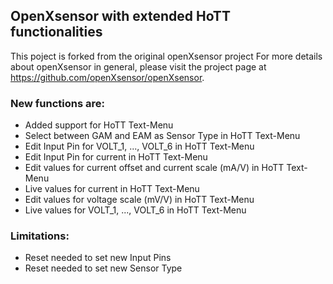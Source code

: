 ## OpenXsensor with extended HoTT functionalities

This poject is forked from the original openXsensor project
For more details about openXsensor in general, please visit the project page at https://github.com/openXsensor/openXsensor.

### New functions are:

* Added support for HoTT Text-Menu 
* Select between GAM and EAM as Sensor Type in HoTT Text-Menu
* Edit Input Pin for VOLT_1, ..., VOLT_6 in HoTT Text-Menu
* Edit Input Pin for current in HoTT Text-Menu
* Edit values for current offset and current scale (mA/V) in HoTT Text-Menu
* Live values for current in HoTT Text-Menu
* Edit values for voltage scale (mV/V) in HoTT Text-Menu
* Live values for VOLT_1, ..., VOLT_6 in HoTT Text-Menu



### Limitations:
* Reset needed to set new Input Pins
* Reset needed to set new Sensor Type
